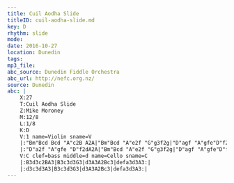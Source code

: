 ```yaml
---
title: Cuil Aodha Slide
titleID: cuil-aodha-slide.md
key: D
rhythm: slide
mode:
date: 2016-10-27
location: Dunedin
tags:
mp3_file:
abc_source: Dunedin Fiddle Orchestra
abc_url: http://nefc.org.nz/
source: Dunedin
abc: |
    X:27
    T:Cuil Aodha Slide
    Z:Mike Moroney
    M:12/8
    L:1/8
    K:D
    V:1 name=Violin sname=V
    |:"Bm"Bcd Bcd "A"c2B A2A|"Bm"Bcd "A"e2f "G"g3f2g|"D"agf "A"gfe"D"f2dA2A|"G"Bcd "A"e2c "D"d3-d3:|
    |:"D"a2f "A"gfe "D"f2dA2A|"Bm"Bcd "A"e2f "G"g3f2g|"D"agf "A"gfe"D"f2dA2A|"G"Bcd "A"e2c "D"d3-d3:|
    V:C clef=bass middle=d name=Cello sname=C
    |:B3d3c2BA3|B3c3d3G3|d3A3A2Bc3|defa3d3A3:|
    |:d3c3d3A3|B3c3d3G3|d3A3A2Bc3|defa3d3A3:|
---
```

